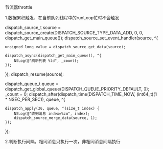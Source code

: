  节流器throttle


1.数据累积触发，在当前队列线程中的runLoop忙时不会触发

dispatch_source_t source = dispatch_source_create(DISPATCH_SOURCE_TYPE_DATA_ADD, 0, 0, dispatch_get_main_queue());
dispatch_source_set_event_handler(source, ^{
    
    unsigned long value = dispatch_source_get_data(source);
    
    dispatch_async(dispatch_get_main_queue(), ^{
        NSLog(@"刷新列表 %ld", _count);
    });
});
dispatch_resume(source);

dispatch_queue_t queue = dispatch_get_global_queue(DISPATCH_QUEUE_PRIORITY_DEFAULT, 0);
_count = 0;
dispatch_after(dispatch_time(DISPATCH_TIME_NOW, (int64_t)(1 * NSEC_PER_SEC)), queue, ^{

    dispatch_apply(30, queue, ^(size_t index) {
        NSLog(@"收到消息 index=%zu", index);
        dispatch_source_merge_data(source, 1);
    });

});

2.判断执行间隔，相同消息只执行一次，非相同消息间隔执行

